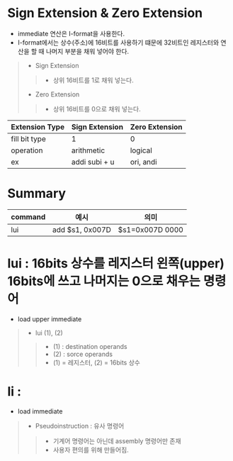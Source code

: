 # Sign Extension & Zero Extension
- immediate 연산은 I-format을 사용한다.
- I-format에서는 상수(주소)에 16비트를 사용하기 떄문에 32비트인 레지스터와 연산을 할 때 나머지 부분을 채워 넣어야 한다.
> - Sign Extension
>> - 상위 16비트를 1로 채워 넣는다.
> - Zero Extension
>> - 상위 16비트를 0으로 채워 넣는다.

|Extension Type|Sign Extension|Zero Extension|
|---|---|---|
|fill bit type|1|0|
|operation|arithmetic|logical|
|ex|addi subi + u|ori, andi|

# Summary
|command|예시|의미|
|---|---|---|
|lui|add $s1, 0x007D|$s1=0x007D 0000|

# lui : 16bits 상수를 레지스터 왼쪽(upper) 16bits에 쓰고 나머지는 0으로 채우는 명령어
- load upper immediate
> - lui (1), (2)
>> - (1) : destination operands
>> - (2) : sorce operands
>> - (1) = 레지스터, (2) = 16bits 상수

# li : 
- load immediate
> - Pseudoinstruction : 유사 명령어
>> - 기계어 명령어는 아닌데 assembly 명령어만 존재
>> - 사용자 편의를 위해 만들어짐.

